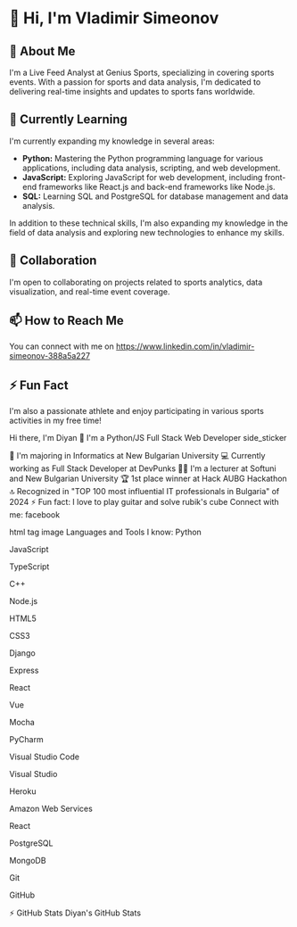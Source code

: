 # 👋 Hi, I'm Vladimir Simeonov 

## 👀 About Me 
I'm a Live Feed Analyst at Genius Sports, specializing in covering sports events. With a passion for sports and data analysis, I'm dedicated to delivering real-time insights and updates to sports fans worldwide.

## 🌱 Currently Learning
I'm currently expanding my knowledge in several areas:

- **Python:** Mastering the Python programming language for various applications, including data analysis, scripting, and web development.
- **JavaScript:** Exploring JavaScript for web development, including front-end frameworks like React.js and back-end frameworks like Node.js.
- **SQL:** Learning SQL and PostgreSQL for database management and data analysis.
  
In addition to these technical skills, I'm also expanding my knowledge in the field of data analysis and exploring new technologies to enhance my skills.

## 💞️ Collaboration
I'm open to collaborating on projects related to sports analytics, data visualization, and real-time event coverage.

## 📫 How to Reach Me
You can connect with me on https://www.linkedin.com/in/vladimir-simeonov-388a5a227

## ⚡ Fun Fact 
I'm also a passionate athlete and enjoy participating in various sports activities in my free time!

Hi there, I'm Diyan 👋
I'm a Python/JS Full Stack Web Developer
side_sticker

🌱 I'm majoring in Informatics at New Bulgarian University
💻 Currently working as Full Stack Developer at DevPunks
👨‍🏫 I'm a lecturer at Softuni and New Bulgarian University
🏆 1st place winner at Hack AUBG Hackathon
🔝 Recognized in "TOP 100 most influential IT professionals in Bulgaria" of 2024
⚡ Fun fact: I love to play guitar and solve rubik's cube
Connect with me:
 facebook

html tag image  Languages and Tools I know:
Python

JavaScript

TypeScript

C++

Node.js

HTML5

CSS3

Django

Express

React

Vue

Mocha

PyCharm

Visual Studio Code

Visual Studio

Heroku

Amazon Web Services

React

PostgreSQL

MongoDB

Git

GitHub



⚡ GitHub Stats
Diyan's GitHub Stats
